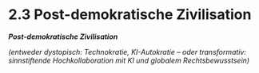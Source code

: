 # 2.3 Post-demokratische Zivilisation

_**Post-demokratische Zivilisation**_

_(entweder dystopisch: Technokratie, KI-Autokratie – oder transformativ: sinnstiftende Hochkollaboration mit KI und globalem Rechtsbewusstsein)_
